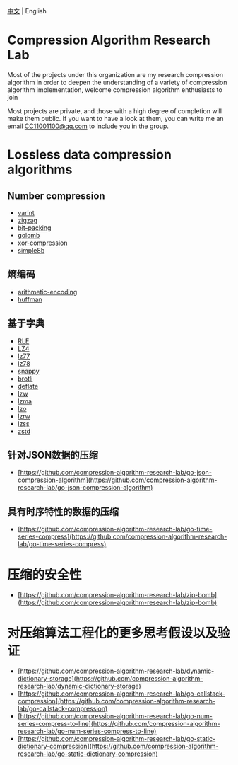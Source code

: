 [中文](./profile/README.md) | English

# Compression Algorithm Research Lab


Most of the projects under this organization are my research compression algorithm in order to deepen the understanding of a variety of compression algorithm implementation, welcome compression algorithm enthusiasts to join

Most projects are private, and those with a high degree of completion will make them public. If you want to have a look at them, you can write me an email [CC11001100@qq.com](mailto:CC11001100@qq.com) to include you in the group.

# Lossless data compression algorithms 
## Number compression
- [varint](https://github.com/compression-algorithm-research-lab/go-varint)
- [zigzag](https://github.com/compression-algorithm-research-lab/go-zigzag)
- [bit-packing](https://github.com/compression-algorithm-research-lab/go-bit-packing)
- [golomb](https://github.com/compression-algorithm-research-lab/go-golomb)
- [xor-compression](https://github.com/compression-algorithm-research-lab/go-xor-compression)
- [simple8b](https://github.com/compression-algorithm-research-lab/go-simple8b)

## 熵编码
- [arithmetic-encoding](https://github.com/compression-algorithm-research-lab/go-arithmetic-encoding)
- [huffman](https://github.com/compression-algorithm-research-lab/go-huffman-compression)

## 基于字典
- [RLE](https://github.com/compression-algorithm-research-lab/go-RLE)
- [LZ4](https://github.com/compression-algorithm-research-lab/go-LZ4)
- [lz77](https://github.com/compression-algorithm-research-lab/go-LZ77)
- [lz78](https://github.com/compression-algorithm-research-lab/go-LZ78)
- [snappy](https://github.com/compression-algorithm-research-lab/go-snappy)
- [brotli](https://github.com/compression-algorithm-research-lab/go-brotli)
- [deflate](https://github.com/compression-algorithm-research-lab/go-deflate)
- [lzw](https://github.com/compression-algorithm-research-lab/go-LZW)
- [lzma](https://github.com/compression-algorithm-research-lab/go-LZMA)
- [lzo](https://github.com/compression-algorithm-research-lab/go-LZO)
- [lzrw](https://github.com/compression-algorithm-research-lab/go-LZRW)
- [lzss](https://github.com/compression-algorithm-research-lab/go-LZSS)
- [zstd](https://github.com/compression-algorithm-research-lab/go-zstd)

## 针对JSON数据的压缩
- [https://github.com/compression-algorithm-research-lab/go-json-compression-algorithm](https://github.com/compression-algorithm-research-lab/go-json-compression-algorithm)

## 具有时序特性的数据的压缩
- [https://github.com/compression-algorithm-research-lab/go-time-series-compress](https://github.com/compression-algorithm-research-lab/go-time-series-compress)


# 压缩的安全性
- [https://github.com/compression-algorithm-research-lab/zip-bomb](https://github.com/compression-algorithm-research-lab/zip-bomb)

# 对压缩算法工程化的更多思考假设以及验证
- [https://github.com/compression-algorithm-research-lab/dynamic-dictionary-storage](https://github.com/compression-algorithm-research-lab/dynamic-dictionary-storage)
- [https://github.com/compression-algorithm-research-lab/go-callstack-compression](https://github.com/compression-algorithm-research-lab/go-callstack-compression)
- [https://github.com/compression-algorithm-research-lab/go-num-series-compress-to-line](https://github.com/compression-algorithm-research-lab/go-num-series-compress-to-line)
- [https://github.com/compression-algorithm-research-lab/go-static-dictionary-compression](https://github.com/compression-algorithm-research-lab/go-static-dictionary-compression)
